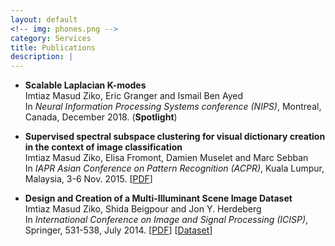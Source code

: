 ```yaml
---
layout: default
<!-- img: phones.png -->
category: Services
title: Publications
description: |
---
```


- **Scalable Laplacian K-modes**  
Imtiaz Masud Ziko, Eric Granger and Ismail Ben Ayed  
In *Neural Information Processing Systems conference (NIPS)*, Montreal, Canada, December 2018. (**Spotlight**) 
<!--[[PDF](http://www.google.com/fonts)] [[Code](https://github.com/imtiazziko/SLK)]-->

- **Supervised spectral subspace clustering for visual dictionary creation in the context of image classification**  
Imtiaz Masud Ziko, Elisa Fromont, Damien Muselet and Marc Sebban  
In *IAPR Asian Conference on Pattern Recognition (ACPR)*, Kuala Lumpur, Malaysia, 3-6 Nov. 2015. [[PDF](https://ieeexplore.ieee.org/document/7486525/)]

- **Design and Creation of a Multi-Illuminant Scene Image Dataset**  
Imtiaz Masud Ziko, Shida Beigpour and Jon Y. Herdeberg  
In *International Conference on Image and Signal Processing (ICISP)*, Springer, 531-538, July 2014. [[PDF](https://link.springer.com/chapter/10.1007/978-3-319-07998-1_61)] [[Dataset](http://www.ansatt.hig.no/mariusp/CID_MI_Dataset_ICISP_2014.zip)]
